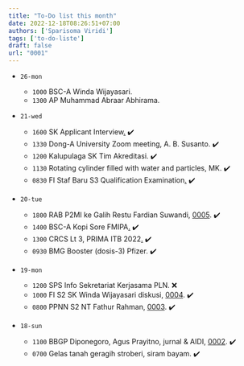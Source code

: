 ```yaml
---
title: "To-Do list this month"
date: 2022-12-18T08:26:51+07:00
authors: ['Sparisoma Viridi']
tags: ['to-do-liste']
draft: false
url: "0001"
---
```


+ `26-mon`
  - `1000` BSC-A Winda Wijayasari.
  + `1300` AP Muhammad Abraar Abhirama.

+ `21-wed`
  - `1600` SK Applicant Interview[.](https://bit.ly/Wawancara_USM_SKITB) ✔️
  - `1330` Dong-A University Zoom meeting, A. B. Susanto. ✔️
  - `1200` Kalupulaga SK Tim Akreditasi. ✔️
  - `1130` Rotating cylinder filled with water and particles, MK. ✔️
  - `0830` FI Staf Baru S3 Qualification Examination[.](https://docs.google.com/spreadsheets/d/1W5xyrENP8IOQSnGXFz62eLvwdiOn5rN0/edit#gid=353102878) ✔️
+ `20-tue`
  - `1800` RAB P2MI ke Galih Restu Fardian Suwandi, [0005](../0005). ✔️
  - `1400` BSC-A Kopi Sore FMIPA[.](https://bit.ly/KOPISORE20122022) ✔️
  - `1300` CRCS Lt 3, PRIMA ITB 2022[.](http://bit.ly/daftar-PRIMAITB-2022) ✔️
  - `0930` BMG Booster (dosis-3) Pfizer. ✔️
+ `19-mon`
  - `1200` SPS Info Sekretariat Kerjasama PLN. :x:
  - `1000` FI S2 SK Winda Wijayasari diskusi, [0004](../0004). ✔️
  - `0800` PPNN S2 NT Fathur Rahman, [0003](../0003). ✔️
+ `18-sun`
  - `1100` BBGP Diponegoro, Agus Prayitno, jurnal & AIDI, [0002](../0002). ✔️ 
  - `0700` Gelas tanah geragih stroberi, siram bayam. ✔️